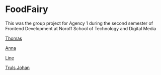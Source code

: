 # FoodFairy

This was the group project for Agency 1 during the second semester of Frontend Development at Noroff School of Technology and Digital Media

[Thomas](https://github.com/Eikhaugen)

[Anna](https://github.com/AnnaSkudsveen)

[Line](https://github.com/LineSvensen)

[Truls Johan](https://github.com/TrulsJohan)